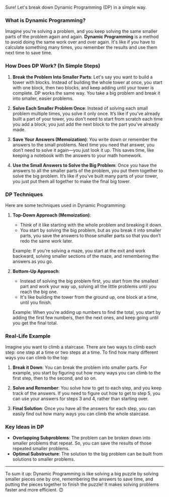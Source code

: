 Sure! Let's break down Dynamic Programming (DP) in a simple way.

### What is Dynamic Programming?

Imagine you're solving a problem, and you keep solving the same smaller parts of the problem again and again. **Dynamic Programming** is a method to avoid doing the same work over and over again. It's like if you have to calculate something many times, you remember the results and use them next time to save time.

### How Does DP Work? (In Simple Steps)

1. **Break the Problem Into Smaller Parts**:
   Let's say you want to build a tower with blocks. Instead of building the whole tower at once, you start with one block, then two blocks, and keep adding until your tower is complete. DP works the same way. You take a big problem and break it into smaller, easier problems.

2. **Solve Each Smaller Problem Once**:
   Instead of solving each small problem multiple times, you solve it only once. It’s like if you’ve already built a part of your tower, you don't need to start from scratch each time you add a block; you just add the next block to the part you've already made.

3. **Save Your Answers (Memoization)**:
   You write down or remember the answers to the small problems. Next time you need that answer, you don’t need to solve it again—you just look it up. This saves time, like keeping a notebook with the answers to your math homework.

4. **Use the Small Answers to Solve the Big Problem**:
   Once you have the answers to all the smaller parts of the problem, you put them together to solve the big problem. It’s like if you’ve built many parts of your tower, you just put them all together to make the final big tower.

### DP Techniques

Here are some techniques used in Dynamic Programming:

1. **Top-Down Approach (Memoization)**:
   - Think of it like starting with the whole problem and breaking it down.
   - You start by solving the big problem, but as you break it into smaller parts, you save the answers to those smaller parts so that you don’t redo the same work later.

   Example: If you're solving a maze, you start at the exit and work backward, solving smaller sections of the maze, and remembering the answers as you go.

2. **Bottom-Up Approach**:
   - Instead of solving the big problem first, you start from the smallest part and work your way up, solving all the little problems until you reach the big one.
   - It's like building the tower from the ground up, one block at a time, until you finish.

   Example: When you're adding up numbers to find the total, you start by adding the first few numbers, then the next ones, and keep going until you get the final total.

### Real-Life Example

Imagine you want to climb a staircase. There are two ways to climb each step: one step at a time or two steps at a time. To find how many different ways you can climb to the top:

1. **Break it Down**: You can break the problem into smaller parts. For example, you start by figuring out how many ways you can climb to the first step, then to the second, and so on.

2. **Solve and Remember**: You solve how to get to each step, and you keep track of the answers. If you need to figure out how to get to step 5, you can use your answers for steps 3 and 4, rather than starting over.

3. **Final Solution**: Once you have all the answers for each step, you can easily find out how many ways you can climb the whole staircase.

### Key Ideas in DP

- **Overlapping Subproblems**: The problem can be broken down into smaller problems that repeat. So, you can save the results of those repeated smaller problems.
- **Optimal Substructure**: The solution to the big problem can be built from solutions to smaller problems.

---

To sum it up: Dynamic Programming is like solving a big puzzle by solving smaller pieces one by one, remembering the answers to save time, and putting the pieces together to finish the puzzle! It makes solving problems faster and more efficient. 😊
